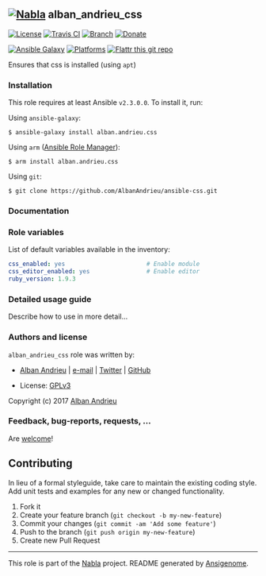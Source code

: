 ## [![Nabla](https://debops.org/images/debops-small.png)](https://github.com/AlbanAndrieu) alban_andrieu_css

<!-- This file was generated by Ansigenome. Do not edit this file directly but
     instead have a look at the files in the ./meta/ directory. -->

[![License](http://img.shields.io/:license-apache-blue.svg?style=flat-square)](http://www.apache.org/licenses/LICENSE-2.0.html)
[![Travis CI](https://img.shields.io/travis/AlbanAndrieu/ansible-css.svg?style=flat)](https://travis-ci.org/AlbanAndrieu/ansible-css)
[![Branch](http://img.shields.io/github/tag/AlbanAndrieu/ansible-css.svg?style=flat-square)](https://github.com/AlbanAndrieu/ansible-css/tree/master)
[![Donate](https://img.shields.io/gratipay/AlbanAndrieu.svg?style=flat)](https://www.gratipay.com/~AlbanAndrieu)
<!--[![Ansible Galaxy](https://img.shields.io/badge/galaxy-alban.andrieu.css-660198.svg?style=flat)](https://galaxy.ansible.com/detail#/role/1547)-->
[![Ansible Galaxy](https://img.shields.io/badge/galaxy-alban.andrieu.css-660198.svg?style=flat)](https://galaxy.ansible.com/alban.andrieu/css)
[![Platforms](http://img.shields.io/badge/platforms-ubuntu-lightgrey.svg?style=flat)](#)
[![Flattr this git repo](http://api.flattr.com/button/flattr-badge-large.png)](https://flattr.com/submit/auto?user_id=AlbanAndrieu&url=https://github.com/AlbanAndrieu/ansible-css&title=ansible-css&language=en_GB&tags=github&category=software)

Ensures that css is installed (using `apt`)


### Installation

This role requires at least Ansible `v2.3.0.0`. To install it, run:

Using `ansible-galaxy`:
```shell
$ ansible-galaxy install alban.andrieu.css
```

Using `arm` ([Ansible Role Manager](https://github.com/mirskytech/ansible-role-manager/)):
```shell
$ arm install alban.andrieu.css
```

Using `git`:
```shell
$ git clone https://github.com/AlbanAndrieu/ansible-css.git
```

### Documentation

<!---
More information about `alban.andrieu.css` can be found in the
[official alban.andrieu.css documentation](https://docs.debops.org/en/latest/ansible/roles/ansible-css/docs/).
-->


### Role variables

List of default variables available in the inventory:

```YAML
css_enabled: yes                       # Enable module
css_editor_enabled: yes                # Enable editor
ruby_version: 1.9.3
```


### Detailed usage guide

Describe how to use in more detail...


### Authors and license

`alban_andrieu_css` role was written by:

- [Alban Andrieu](fr.linkedin.com/in/nabla/) | [e-mail](mailto:alban.andrieu@free.fr) | [Twitter](https://twitter.com/AlbanAndrieu) | [GitHub](https://github.com/AlbanAndrieu)

- License: [GPLv3](https://tldrlegal.com/license/gnu-general-public-license-v3-%28gpl-3%29)

Copyright (c) 2017 [Alban Andrieu](https://alban.andrieu.com/)

### Feedback, bug-reports, requests, ...

Are [welcome](https://github.com/AlbanAndrieu/ansible-css/issues)!

## Contributing
In lieu of a formal styleguide, take care to maintain the existing coding style. Add unit tests and examples for any new or changed functionality.

1. Fork it
2. Create your feature branch (`git checkout -b my-new-feature`)
3. Commit your changes (`git commit -am 'Add some feature'`)
4. Push to the branch (`git push origin my-new-feature`)
5. Create new Pull Request

***

This role is part of the [Nabla](https://github.com/AlbanAndrieu) project.
README generated by [Ansigenome](https://github.com/nickjj/ansigenome/).
